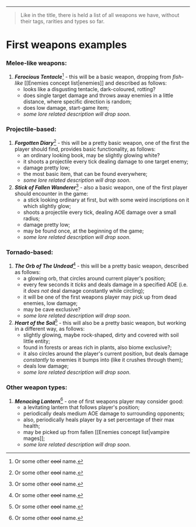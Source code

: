 ___

>Like in the title, there is held a list of all weapons we have, without their tags, rarities and types so far.


# First weapons examples

### Melee-like weapons:

1. ***Ferocious Tentacle***[^1] - this will be a basic weapon, dropping from *fish-like* [[Enemies concept list|enemies]] and described as follows:
	- looks like a disgusting tentacle, dark-coloured, rotting?
	- does single target damage and throws away enemies in a little distance, where specific direction is random;
	- does low damage, start-game item;
	- *some lore related description will drop soon*.

### Projectile-based:

1. ***Forgotten Diary***[^1] - this will be a pretty basic weapon, one of the first the player should find, provides basic functionality, as follows:
	- an ordinary looking book, may be slightly glowing white?
	- it shoots a projectile every tick dealing damage to one target enemy;
	- damage pretty low;
	- the most basic item, that can be found everywhere;
	- *some lore related description will drop soon*.
2. ***Stick of Fallen Wanderer***[^1] - also a basic weapon, one of the first player should encounter in the game:
	- a stick looking ordinary at first, but with some weird inscriptions on it which slightly glow;
	- shoots a projectile every tick, dealing AOE damage over a small radius;
	- damage pretty low;
	- may be found once, at the beginning of the game;
	- *some lore related description will drop soon*.
### Tornado-based:

1. ***The Orb of The Undead***[^1] - this will be a pretty basic weapon, described as follows:
	- a glowing orb, that circles around current player's position;
	- every few seconds it *ticks* and deals damage in a specified AOE (i.e. it *does not* deal damage constantly while circling);
	- it will be one of the first weapons player may pick up from dead enemies, low damage;
	- may be cave exclusive?
	- *some lore related description will drop soon*.
2. ***Heart of the Soil***[^1] - this will also be a pretty basic weapon, but working in a different way, as follows:
	- slightly glowing, maybe rock-shaped, dirty and covered with soil little entity;
	- found in forests or areas rich in plants, also biome exclusive?;
	- it also circles around the player's current position, but deals damage *constantly* to enemies it bumps into (like it crushes through them);
	- deals low damage;
	- *some lore related description will drop soon*.

### Other weapon types:

1.  ***Menacing Lantern***[^1] - one of first weapons player may consider good:
	- a levitating lantern that follows player's position;
	- periodically deals medium AOE damage to surrounding opponents;
	- also, periodically heals player by a set percentage of their max health;
	- may be picked up from fallen [[Enemies concept list|vampire mages]];
	- *some lore related description will drop soon*.


[^1]: Or some other ~~cool~~ name.
